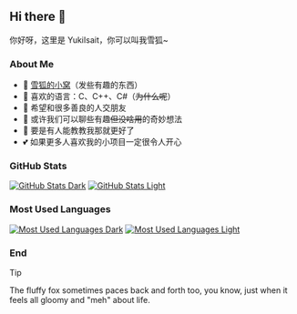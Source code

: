 ## Hi there 👋

你好呀，这里是 YukiIsait，你可以叫我雪狐~

### About Me

- 🌱 [雪狐的小窝](https://youko.netlify.app/)（发些有趣的东西）
- 🔭 喜欢的语言：C、C++、C#（~~为什么呢~~）
- 👯 希望和很多善良的人交朋友
- 💬 或许我们可以聊些有趣~~但没啥用~~的奇妙想法
- 🤔 要是有人能教教我那就更好了
- 💕 如果更多人喜欢我的小项目一定很令人开心

### GitHub Stats

[![GitHub Stats Dark](https://github-readme-stats.vercel.app/api?username=YukiIsait&show_icons=true&hide_title=true&theme=dracula#gh-dark-mode-only)](https://github.com/YukiIsait#gh-dark-mode-only)
[![GitHub Stats Light](https://github-readme-stats.vercel.app/api?username=YukiIsait&show_icons=true&hide_title=true&theme=shadow_blue#gh-light-mode-only)](https://github.com/YukiIsait#gh-light-mode-only)

### Most Used Languages

[![Most Used Languages Dark](https://github-readme-stats.vercel.app/api/top-langs?username=YukiIsait&layout=compact&langs_count=8&hide_title=true&theme=dracula#gh-dark-mode-only)](https://github.com/YukiIsait#gh-dark-mode-only)
[![Most Used Languages Light](https://github-readme-stats.vercel.app/api/top-langs?username=YukiIsait&layout=compact&langs_count=8&hide_title=true&theme=shadow_blue#gh-light-mode-only)](https://github.com/YukiIsait#gh-light-mode-only)

### End

> [!TIP]
> The fluffy fox sometimes paces back and forth too, you know, just when it feels all gloomy and "meh" about life.
